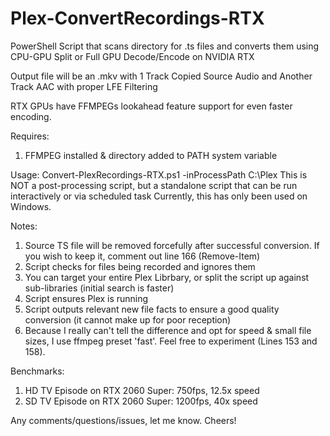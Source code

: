 # Plex-ConvertRecordings-RTX
PowerShell Script that scans directory for .ts files and converts them using CPU-GPU Split or Full GPU Decode/Encode on NVIDIA RTX

Output file will be an .mkv with 1 Track Copied Source Audio and Another Track AAC with proper LFE Filtering

RTX GPUs have FFMPEGs lookahead feature support for even faster encoding.

Requires:
1) FFMPEG installed & directory added to PATH system variable

Usage:
Convert-PlexRecordings-RTX.ps1 -inProcessPath C:\Plex
This is NOT a post-processing script, but a standalone script that can be run interactively or via scheduled task
Currently, this has only been used on Windows.

Notes:
1) Source TS file will be removed forcefully after successful conversion.  If you wish to keep it, comment out line 166 (Remove-Item)
2) Script checks for files being recorded and ignores them
3) You can target your entire Plex Librbary, or split the script up against sub-libraries (initial search is faster)
4) Script ensures Plex is running
5) Script outputs relevant new file facts to ensure a good quality conversion (it cannot make up for poor reception)
6) Because I really can't tell the difference and opt for speed & small file sizes, I use ffmpeg preset 'fast'.  Feel free to experiment (Lines 153 and 158).

Benchmarks:
1) HD TV Episode on RTX 2060 Super: 750fps, 12.5x speed
2) SD TV Episode on RTX 2060 Super: 1200fps, 40x speed

Any comments/questions/issues, let me know.
Cheers!

